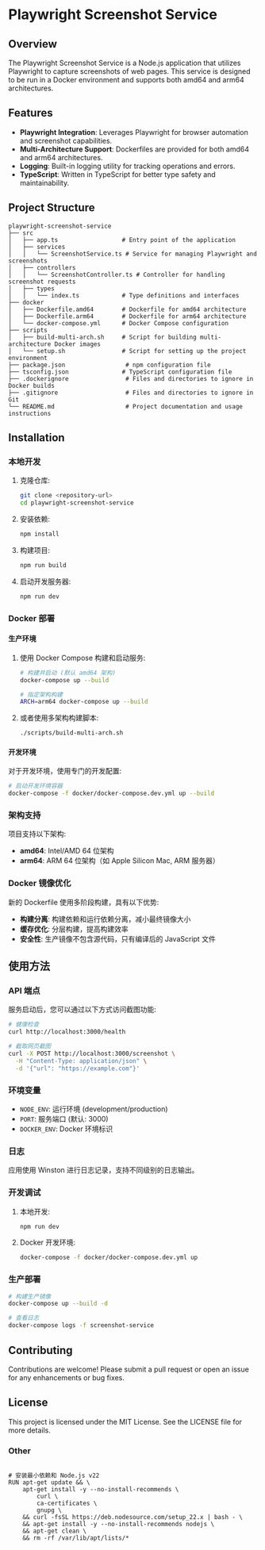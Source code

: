 # Playwright Screenshot Service

## Overview

The Playwright Screenshot Service is a Node.js application that utilizes Playwright to capture screenshots of web pages. This service is designed to be run in a Docker environment and supports both amd64 and arm64 architectures.

## Features

- **Playwright Integration**: Leverages Playwright for browser automation and screenshot capabilities.
- **Multi-Architecture Support**: Dockerfiles are provided for both amd64 and arm64 architectures.
- **Logging**: Built-in logging utility for tracking operations and errors.
- **TypeScript**: Written in TypeScript for better type safety and maintainability.

## Project Structure

```
playwright-screenshot-service
├── src
│   ├── app.ts                  # Entry point of the application
│   ├── services
│   │   └── ScreenshotService.ts # Service for managing Playwright and screenshots
│   ├── controllers
│   │   └── ScreenshotController.ts # Controller for handling screenshot requests
│   ├── types
│   │   └── index.ts            # Type definitions and interfaces
├── docker
│   ├── Dockerfile.amd64        # Dockerfile for amd64 architecture
│   ├── Dockerfile.arm64        # Dockerfile for arm64 architecture
│   └── docker-compose.yml      # Docker Compose configuration
├── scripts
│   ├── build-multi-arch.sh     # Script for building multi-architecture Docker images
│   └── setup.sh                # Script for setting up the project environment
├── package.json                 # npm configuration file
├── tsconfig.json               # TypeScript configuration file
├── .dockerignore                # Files and directories to ignore in Docker builds
├── .gitignore                   # Files and directories to ignore in Git
└── README.md                    # Project documentation and usage instructions
```

## Installation

### 本地开发

1. 克隆仓库:

   ```bash
   git clone <repository-url>
   cd playwright-screenshot-service
   ```

2. 安装依赖:

   ```bash
   npm install
   ```

3. 构建项目:

   ```bash
   npm run build
   ```

4. 启动开发服务器:
   ```bash
   npm run dev
   ```

### Docker 部署

#### 生产环境

1. 使用 Docker Compose 构建和启动服务:

   ```bash
   # 构建并启动 (默认 amd64 架构)
   docker-compose up --build

   # 指定架构构建
   ARCH=arm64 docker-compose up --build
   ```

2. 或者使用多架构构建脚本:
   ```bash
   ./scripts/build-multi-arch.sh
   ```

#### 开发环境

对于开发环境，使用专门的开发配置:

```bash
# 启动开发环境容器
docker-compose -f docker/docker-compose.dev.yml up --build
```

### 架构支持

项目支持以下架构:

- **amd64**: Intel/AMD 64 位架构
- **arm64**: ARM 64 位架构（如 Apple Silicon Mac, ARM 服务器）

### Docker 镜像优化

新的 Dockerfile 使用多阶段构建，具有以下优势:

- **构建分离**: 构建依赖和运行依赖分离，减小最终镜像大小
- **缓存优化**: 分层构建，提高构建效率
- **安全性**: 生产镜像不包含源代码，只有编译后的 JavaScript 文件

## 使用方法

### API 端点

服务启动后，您可以通过以下方式访问截图功能:

```bash
# 健康检查
curl http://localhost:3000/health

# 截取网页截图
curl -X POST http://localhost:3000/screenshot \
  -H "Content-Type: application/json" \
  -d '{"url": "https://example.com"}'
```

### 环境变量

- `NODE_ENV`: 运行环境 (development/production)
- `PORT`: 服务端口 (默认: 3000)
- `DOCKER_ENV`: Docker 环境标识

### 日志

应用使用 Winston 进行日志记录，支持不同级别的日志输出。

### 开发调试

1. 本地开发:

   ```bash
   npm run dev
   ```

2. Docker 开发环境:
   ```bash
   docker-compose -f docker/docker-compose.dev.yml up
   ```

### 生产部署

```bash
# 构建生产镜像
docker-compose up --build -d

# 查看日志
docker-compose logs -f screenshot-service
```

## Contributing

Contributions are welcome! Please submit a pull request or open an issue for any enhancements or bug fixes.

## License

This project is licensed under the MIT License. See the LICENSE file for more details.

### Other

```

# 安装最小依赖和 Node.js v22
RUN apt-get update && \
    apt-get install -y --no-install-recommends \
        curl \
        ca-certificates \
        gnupg \
    && curl -fsSL https://deb.nodesource.com/setup_22.x | bash - \
    && apt-get install -y --no-install-recommends nodejs \
    && apt-get clean \
    && rm -rf /var/lib/apt/lists/*

```
